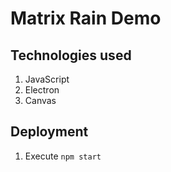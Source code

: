 # Matrix Rain Demo

## Technologies used
1. JavaScript
1. Electron
1. Canvas


## Deployment

1. Execute `npm start`